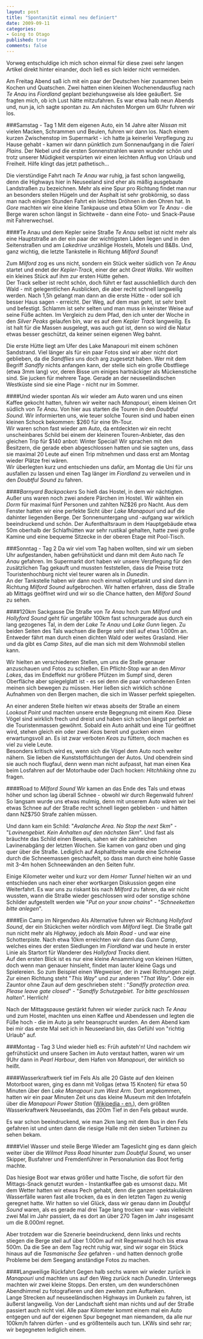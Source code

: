 ```yaml
--- 
layout: post
title: "Spontanität einmal neu definiert"
date: 2009-09-11
categories: 
- Going to Otago
published: true
comments: false
---
```

Vorweg entschuldige ich mich schon einmal für diese zwei sehr langen Artikel direkt hinter einander, doch ließ es sich leider nicht vermeiden.

<!-- more -->

Am Freitag Abend saß ich mit ein paar der Deutschen hier zusammen beim Kochen und Quatschen.
Zwei hatten einen kleinen Wochenendausflug nach *Te Anau* ins *Fiordland* geplant beziehungsweise als Idee geäußert.
Sie fragten mich, ob ich Lust hätte mitzufahren.
Es war etwa halb neun Abends und, nun ja, ich sagte spontan zu.
Am nächsten Morgen um 6Uhr fuhren wir los.

###Samstag - Tag 1
Mit dem eigenen Auto, ein 14 Jahre alter *Nissan* mit vielen Macken, Schrammen und Beulen, fuhren wir dann los.
Nach einem kurzen Zwischenstop im Supermarkt - ich hatte ja keinerlei Verpflegung zu Hause gehabt - kamen wir dann pünktlich zum Sonnenaufgang in die *Taieri Plains*.
Der Nebel und die ersten Sonnenstrahlen waren wunder schön und trotz unserer Müdigkeit verspürten wir einen leichten Anflug von Urlaub und Freiheit.
Hilfe klingt das jetzt pathetisch...

Die vierstündige Fahrt nach *Te Anau* war ruhig, ja fast schon langweilig, denn die Highways hier in Neuseeland sind eher als mäßig ausgebaute Landstraßen zu bezeichnen.
Mehr als eine Spur pro Richtung findet man nur an besonders steilen Hügeln und der Asphalt ist sehr grobkörnig, so dass man nach einigen Stunden Fahrt ein leichtes Dröhnen in den Ohren hat.
In *Gore* machten wir eine kleine Tankpause und etwa 50km vor *Te Anau* - die Berge waren schon längst in Sichtweite - dann eine Foto- und Snack-Pause mit Fahrerwechsel.

####Te Anau und dem Kepler seine Straße
*Te Anau* selbst ist nicht mehr als eine Hauptstraße an der ein paar der wichtigsten Läden liegen und in den Seitenstraßen und am *Lakedrive* unzählige Hostels, Motels und B&amp;Bs.
Und, ganz wichtig, die letzte Tankstelle in Richtung *Milford Sound*!

Zum *Milford* zog es uns nicht, sondern ein Stück weiter südlich von *Te Anau* startet und endet der *Kepler-Track*, einer der acht *Great Walks*.
Wir wollten ein kleines Stück auf ihm zur ersten Hütte gehen.  
Der Track selber ist recht schön, doch führt er fast ausschließlich durch den Wald - mit gelegentlichen Ausblicken, die aber recht schnell langweilig werden.
Nach 1,5h gelangt man dann an die erste Hütte - oder soll ich besser Haus sagen - erreicht.
Der Weg, auf dem man geht, ist sehr breit und befestigt.
Schlamm ist sehr selten und man muss in keinster Weise auf seine Füße achten.
Im Vergleich zu dem Pfad, den ich unter der Woche in den *Silver Peaks* gelaufen bin, war es auf dem *Kepler Track* langweilig.
Es ist halt für die Massen ausgelegt, was auch gut ist, denn so wird die Natur etwas besser geschützt, da keiner seinen eigenen Weg bahnt.

Die erste Hütte liegt am Ufer des Lake Manapouri mit einem schönen Sandstrand.
Viel länger als für ein paar Fotos sind wir aber nicht dort geblieben, da die *Sandflies* uns doch arg zugesetzt haben.
Wer mit dem Begriff *Sandfly* nichts anfangen kann, der stelle sich ein große Obstfliege (etwa 3mm lang) vor, deren Bisse um einiges hartnäckiger als Mückenstiche sind.
Sie jucken für mehrere Tage.
Gerade an der neuseeländischen Westküste sind sie eine Plage - nicht nur im Sommer.

####Und wieder spontan
Als wir wieder am Auto waren und uns einen Kaffee gekocht hatten, fuhren wir weiter nach *Manapouri*, einem kleinen Ort südlich von *Te Anau*.
Von hier aus starten die Touren in den *Doubtful Sound*.
Wir informierten uns, wie teuer solche Touren sind und haben einen kleinen Schock bekommen: $260 für eine 9h-Tour.  
Wir waren schon fast wieder am Auto, da entdeckten wir ein recht unscheinbares Schild bei einem der kleineren Touren-Anbieter, das den gleichen Trip für $140 anbot: Winter Special! Wir sprachen mit den Besitzern, die gerade eben abgeschlossen hatten und sie sagten uns, dass sie maximal 20 Leute auf einen Trip mitnehmen und dass erst am Montag wieder Plätze frei wären.  
Wir überlegten kurz und entschieden uns dafür, am Montag die Uni für uns ausfallen zu lassen und einen Tag länger im *Fiordland* zu verweilen und in den *Doubtful Sound* zu fahren.

####*Barnyard Backpackers*
So hieß das Hostel, in dem wir nächtigten.
Außer uns waren noch zwei andere Pärchen im Hostel.
Wir wählten ein *Dorm* für maximal fünf Personen und zahlten NZ$26 pro Nacht.
Aus dem Fenster hatten wir eine perfekte Sicht über *Lake Manapouri* und auf die dahinter liegenden Berge.
Der Sonnenuntergang und -aufgang war wirklich beeindruckend und schön.
Der Aufenthaltsraum in dem Hauptgebäude etwa 50m oberhalb der Schlafhütten war sehr rustikal gehalten, hatte zwei große Kamine und eine bequeme Sitzecke in der oberen Etage mit Pool-Tisch.

###Sonntag - Tag 2
Da wir viel vom Tag haben wollten, sind wir um sieben Uhr aufgestanden, haben gefrühstückt und dann mit dem Auto nach *Te Anau* gefahren.
Im Supermarkt dort haben wir unsere Verpflegung für den zusätzlichen Tag gekauft und mussten feststellen, dass die Preise trotz Touristenhochburg nicht viel teurer waren als in *Dunedin*.  
An der Tankstelle haben wir dann noch einmal vollgetankt und sind dann in Richtung *Milford Sound* aufgebrochen.
Wir hatten erfahren, dass die Straße ab Mittags geöffnet wird und wir so die Chance hatten, den *Milford Sound* zu sehen.

####120km Sackgasse
Die Straße von *Te Anau* hoch zum *Milford* und *Hollyford Sound* geht für ungefähr 100km fast schnurgerade aus durch ein lang gezogenes Tal, in dem der *Lake Te Anau* und *Lake Gunn* liegen.
Zu beiden Seiten des Tals wachsen die Berge sehr steil auf etwa 1.000m an.
Entweder fährt man durch einen dichten Wald oder weites Grasland.
Hier und da gibt es *Camp Sites*, auf die man sich mit dem Wohnmobil stellen kann.

Wir hielten an verschiedenen Stellen, um uns die Stelle genauer anzuschauen und Fotos zu schießen.
Ein Pflicht-Stop war an den *Mirror Lakes*, das im Endeffekt nur größere Pfützen im Sumpf sind, deren Oberfläche aber spiegelglatt ist - es sei denn die paar vorhandenen Enten meinen sich bewegen zu müssen.
Hier ließen sich wirklich schöne Aufnahmen von den Bergen machen, die sich im Wasser perfekt spiegelten.

An einer anderen Stelle hielten wir etwas abseits der Straße an einem *Lookout Point* und machten unsere erste Begegnung mit einem *Kea*.
Diese Vögel sind wirklich frech und dreist und haben sich schon längst perfekt an die Touristenmassen gewöhnt.
Sobald ein Auto anhält und eine Tür geöffnet wird, stehen gleich ein oder zwei *Kea*s bereit und gucken einen erwartungsvoll an.
Es ist zwar verboten *Kea*s zu füttern, doch machen es viel zu viele Leute.  
Besonders kritisch wird es, wenn sich die Vögel dem Auto noch weiter nähern.
Sie lieben die Kunststoffdichtungen der Autos.
Und obendrein sind sie auch noch flugfaul, denn wenn man nicht aufpasst, hat man einen Kea beim Losfahren auf der Motorhaube oder Dach hocken: *Hitchhiking* ohne zu fragen.

####Road to *Milford Sound*
Wir kamen an das Ende des Tals und etwas höher und schon lag überall Schnee - obwohl wir durch Regenwald fuhren! So langsam wurde uns etwas mulmig, denn mit unserem Auto wären wir bei etwas Schnee auf der Straße recht schnell liegen geblieben - und hätten dann NZ$750 Strafe zahlen müssen.

Und dann kam ein Schild: "*Avalanche Area.
No Stop the next 5km*" - "*Lavinengebiet.
Kein Anhalten auf den nächsten 5km*".
Und fast als bräuchte das Schild einen Beweis, sahen wir die zahlreichen Lavinenabgäng der letzten Wochen.
Sie kamen von ganz oben und ging quer über die Straße.
Lediglich auf Asphaltbreite wurde eine Schneise durch die Schneemassen geschaufelt, so dass man durch eine hohle Gasse mit 3-4m hohen Schneewänden an den Seiten fuhr.

Einige Kilometer weiter und kurz vor dem *Homer Tunnel* hielten wir an und entschieden uns nach einer eher wortkargen Diskussion gegen eine Weiterfahrt.
Es war uns zu riskant bis nach *Milford* zu fahren, da wir nicht wussten, wann die Straße wieder geschlossen wird oder sonstige schöne Schilder aufgestellt werden wie "*Put on your snow chains*" - "*Schneeketten bitte anlegen*".

####Ein Camp im Nirgendwo
Als Alternative fuhren wir Richtung *Hollyford Sound*, der ein Stückchen weiter nördlich vom *Milford* liegt.
Die Straße galt nun nicht mehr als *Highway*, jedoch als *Main Road* - und war eine Schotterpiste.
Nach etwa 10km erreichten wir dann das *Gunn Camp*, welches eines der ersten Siedlungen im *Fiordland* war und heute in erster Linie als Startort für Wanderer des *Hollyford Tracks* dient.  
Auf den ersten Blick ist es nur eine kleine Ansammlung von kleinen Hütten, doch wenn man genauer hinsieht, findet man lauter kleine Gags und Spielereien.
So zum Beispiel einen Wegweiser, der in zwei Richtungen zeigt.
Zur einen Richtung steht "*This Way*" und zur anderen "*That Way*".
Oder ein Zauntor ohne Zaun auf dem geschrieben steht : "*Sandfly protection area.
Please leave gate closed*" - "*Sandfly Schutzgebiet.
Tor bitte geschlossen halten*".
Herrlich!

Nach der Mittagspause gestärkt fuhren wir wieder zurück nach *Te Anau* und zum Hostel, machten uns einen Kaffee und Abendessen und legten die Füße hoch - die im Auto ja sehr beansprucht wurden.
An dem Abend kam bei mir das erste Mal seit ich in Neuseeland bin, das Gefühl von "richtig Urlaub" auf.

###Montag - Tag 3
Und wieder hieß es: Früh aufsteh'n! Und nachdem wir gefrühstückt und unsere Sachen im Auto verstaut hatten, waren wir um 9Uhr dann in *Pearl Harbour*, dem Hafen von *Manapouri*, der wirklich so heißt.

####Wasserkraftwerk tief im Fels
Als alle 20 Gäste auf den kleinen Motorboot waren, ging es dann mit Vollgas (etwa 15 Knoten) für etwa 50 Minuten über den *Lake Manapouri* zum *West Arm*.
Dort angekommen, hatten wir ein paar Minuten Zeit uns das kleine Museum mit den Infotafeln über die *Manapouri Power Station* ([Wikipedia - en.](http://en.wikipedia.org/wiki/Manapouri_Power_Station)), dem größten Wasserkraftwerk Neuseelands, das 200m Tief in den Fels gebaut wurde.

Es war schon beeindruckend, wie man 2km lang mit dem Bus in den Fels gefahren ist und unten dann die riesige Halle mit den sieben Turbinen zu sehen bekam.

####Viel Wasser und steile Berge
Wieder am Tageslicht ging es dann gleich weiter über die *Wilmot Pass Road* hinunter zum *Doubtful Sound*, wo unser Skipper, Busfahrer und Fremdenführer in Personalunion das Boot fertig machte.

Das hiesige Boot war etwas größer und hatte Tische, die sofort für den Mittags-Snack genutzt wurden - Instantkaffee gab es umsonst dazu.
Mit dem Wetter hatten wir etwas Pech gehabt, denn die ganzen spektakulären Wasserfälle waren fast alle trocken, da es in den letzten Tagen zu wenig geregnet hatte.
Wir hatten so viel Glück, dass wir genau dann im *Doubtful Sound* waren, als es gerade mal drei Tage lang trocken war - was vielleicht zwei Mal im Jahr passiert, da es dort an über 270 Tagen im Jahr insgesamt um die 8.000ml regnet.

Aber trotzdem war die Szenerie beeindruckend, denn links und rechts stiegen die Berge steil auf über 1.000m auf mit Regenwald hoch bis etwa 500m.
Da die See an dem Tag recht ruhig war, sind wir sogar ein Stück hinaus auf die *Tasmanische See* gefahren - und hatten dennoch große Probleme bei dem Seegang anständige Fotos zu machen.

####Langweilige Rückfahrt
Gegen halb sechs waren wir wieder zurück in *Manapouri* und machten uns auf den Weg zurück nach *Dunedin*.
Unterwegs machten wir zwei kleine Stopps.
Den ersten, um den wunderschönen Abendhimmel zu fotografieren und den zweiten zum Auftanken.  
Lange Strecken auf neuseeländischen Highways im Dunkeln zu fahren, ist äußerst langweilig.
Von der Landschaft sieht man nichts und auf der Straße passiert auch nicht viel.
Alle paar Kilometer kommt einem mal ein Auto entgegen und auf der eigenen Spur begegnet man niemandem, da alle nur 100km/h fahren dürfen - und es größtenteils auch tun.
LKWs sind sehr rar; wir begegneten lediglich einem.
